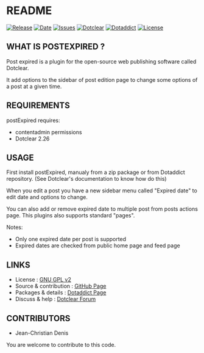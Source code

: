 # README

[![Release](https://img.shields.io/github/v/release/JcDenis/postExpired)](https://github.com/JcDenis/postExpired/releases)
[![Date](https://img.shields.io/github/release-date/JcDenis/postExpired)](https://github.com/JcDenis/postExpired/releases)
[![Issues](https://img.shields.io/github/issues/JcDenis/postExpired)](https://github.com/JcDenis/postExpired/issues)
[![Dotclear](https://img.shields.io/badge/dotclear-v2.26-blue.svg)](https://fr.dotclear.org/download)
[![Dotaddict](https://img.shields.io/badge/dotaddict-official-green.svg)](https://plugins.dotaddict.org/dc2/details/postExpired)
[![License](https://img.shields.io/github/license/JcDenis/postExpired)](https://github.com/JcDenis/postExpired/blob/master/LICENSE)

## WHAT IS POSTEXPIRED ?

Post expired is a plugin for the open-source 
web publishing software called Dotclear.

It add options to the sidebar of post edition page 
to change some options of a post at a given time.

## REQUIREMENTS

 postExpired requires: 

  * contentadmin permissions
  * Dotclear 2.26

## USAGE

First install postExpired, manualy from a zip package or from 
Dotaddict repository. (See Dotclear's documentation to know how do this)

When you edit a post you have a new sidebar menu called "Expired date"
to edit date and options to change.

You can also add or remove expired date to multiple post from 
posts actions page. This plugins also supports standard "pages".

Notes:

  * Only one expired date per post is supported
  * Expired dates are checked from public home page and feed page

## LINKS

 * License : [GNU GPL v2](https://www.gnu.org/licenses/old-licenses/lgpl-2.0.html)
 * Source & contribution : [GitHub Page](https://github.com/JcDenis/postExpired)
 * Packages & details : [Dotaddict Page](https://plugins.dotaddict.org/dc2/details/postExpired)
 * Discuss & help : [Dotclear Forum](https://forum.dotclear.org/viewtopic.php?id=42305)

## CONTRIBUTORS

 * Jean-Christian Denis

 You are welcome to contribute to this code.